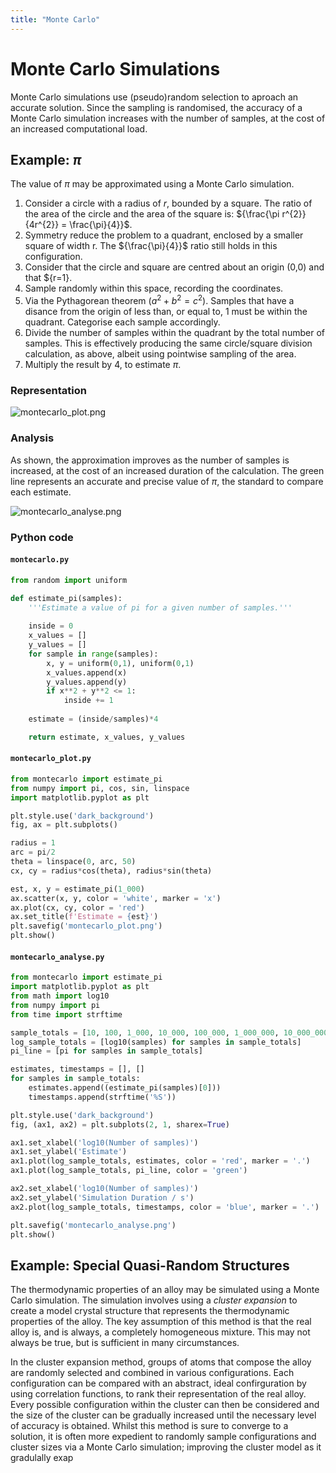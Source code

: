 ```yaml
---
title: "Monte Carlo"
---
```


# Monte Carlo Simulations

Monte Carlo simulations use (pseudo)random selection to aproach an accurate solution. 
Since the sampling is randomised, the accuracy of a Monte Carlo simulation increases with the number of samples, at the cost of an increased computational load.

## Example: ${\pi}$
The value of ${\pi}$ may be approximated using a Monte Carlo simulation. 

1. Consider a circle with a radius of ${r}$, bounded by a square.
   The ratio of the area of the circle and the area of the square is:
   ${\frac{\pi r^{2}}{4r^{2}} = \frac{\pi}{4}}$.
2. Symmetry reduce the problem to a quadrant, enclosed by a smaller square of width r.
   The ${\frac{\pi}{4}}$ ratio still holds in this configuration.
4. Consider that the circle and square are centred about an origin (0,0) and that ${r=1}.
5. Sample randomly within this space, recording the coordinates.
6. Via the Pythagorean theorem (${a^{2} + b^{2} = c^{2}}$).
   Samples that have a disance from the origin of less than, or equal to, 1 must be within the quadrant.
   Categorise each sample accordingly.
7. Divide the number of samples within the quadrant by the total number of samples.
   This is effectively producing the same circle/square division calculation, as above,
   albeit using pointwise sampling of the area.
8. Multiply the result by 4, to estimate ${\pi}$.

### Representation

![montecarlo_plot.png](montecarlo_plot.png)

### Analysis 
As shown, the approximation improves as the number of samples is increased, at the cost of an increased duration of the calculation. The green line represents an accurate and precise value of ${\pi}$, the standard to compare each estimate.

![montecarlo_analyse.png](montecarlo_analyse.png)

### Python code

#### ```montecarlo.py```
```python
from random import uniform

def estimate_pi(samples):
    '''Estimate a value of pi for a given number of samples.'''
    
    inside = 0
    x_values = []
    y_values = []
    for sample in range(samples):
        x, y = uniform(0,1), uniform(0,1)
        x_values.append(x)
        y_values.append(y)
        if x**2 + y**2 <= 1:
            inside += 1
    
    estimate = (inside/samples)*4

    return estimate, x_values, y_values
```

#### ```montecarlo_plot.py```
```python
from montecarlo import estimate_pi 
from numpy import pi, cos, sin, linspace
import matplotlib.pyplot as plt

plt.style.use('dark_background')
fig, ax = plt.subplots()

radius = 1
arc = pi/2
theta = linspace(0, arc, 50)
cx, cy = radius*cos(theta), radius*sin(theta)

est, x, y = estimate_pi(1_000)
ax.scatter(x, y, color = 'white', marker = 'x')
ax.plot(cx, cy, color = 'red')
ax.set_title(f'Estimate = {est}')
plt.savefig('montecarlo_plot.png')
plt.show()
```

#### ```montecarlo_analyse.py```
```python
from montecarlo import estimate_pi
import matplotlib.pyplot as plt
from math import log10
from numpy import pi
from time import strftime

sample_totals = [10, 100, 1_000, 10_000, 100_000, 1_000_000, 10_000_000]
log_sample_totals = [log10(samples) for samples in sample_totals]
pi_line = [pi for samples in sample_totals]

estimates, timestamps = [], []
for samples in sample_totals:
    estimates.append((estimate_pi(samples)[0]))
    timestamps.append(strftime('%S'))

plt.style.use('dark_background')
fig, (ax1, ax2) = plt.subplots(2, 1, sharex=True)

ax1.set_xlabel('log10(Number of samples)')
ax1.set_ylabel('Estimate')
ax1.plot(log_sample_totals, estimates, color = 'red', marker = '.')
ax1.plot(log_sample_totals, pi_line, color = 'green')

ax2.set_xlabel('log10(Number of samples)')
ax2.set_ylabel('Simulation Duration / s')
ax2.plot(log_sample_totals, timestamps, color = 'blue', marker = '.')

plt.savefig('montecarlo_analyse.png')
plt.show()
```

## Example: Special Quasi-Random Structures
The thermodynamic properties of an alloy may be simulated using a Monte Carlo simulation. 
The simulation involves using a _cluster expansion_ to create a model crystal structure that represents the thermodynamic properties of the alloy.
The key assumption of this method is that the real alloy is, and is always, a completely homogeneous mixture. This may not always be true, but is sufficient in many circumstances.

In the cluster expansion method, groups of atoms that compose the alloy are randomly selected and combined in various configurations.
Each configuration can be compared with an abstract, ideal confirguration by using correlation functions, to rank their representation of the real alloy.
Every possible configuration within the cluster can then be considered and the size of the cluster can be gradually increased until the necessary level of accuracy is obtained.
Whilst this method is sure to converge to a solution, it is often more expedient to randomly sample configurations and cluster sizes via a Monte Carlo simulation; improving the cluster model as it gradulally exap
  
